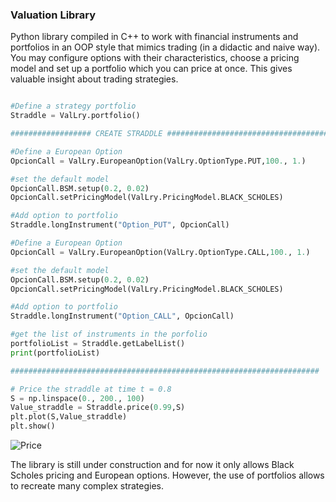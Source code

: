 ### Valuation Library

Python library compiled in C++ to work with financial instruments and portfolios in an OOP style that mimics trading (in a didactic and naive way). You may configure options with their characteristics, choose a pricing model and set up a portfolio which you can price at once. This gives valuable insight about trading strategies.

```python

#Define a strategy portfolio
Straddle = ValLry.portfolio()

################## CREATE STRADDLE ####################################

#Define a European Option
OpcionCall = ValLry.EuropeanOption(ValLry.OptionType.PUT,100., 1.)

#set the default model
OpcionCall.BSM.setup(0.2, 0.02)
OpcionCall.setPricingModel(ValLry.PricingModel.BLACK_SCHOLES)

#Add option to portfolio
Straddle.longInstrument("Option_PUT", OpcionCall)

#Define a European Option
OpcionCall = ValLry.EuropeanOption(ValLry.OptionType.CALL,100., 1.)

#set the default model
OpcionCall.BSM.setup(0.2, 0.02)
OpcionCall.setPricingModel(ValLry.PricingModel.BLACK_SCHOLES)

#Add option to portfolio
Straddle.longInstrument("Option_CALL", OpcionCall)

#get the list of instruments in the porfolio
portfolioList = Straddle.getLabelList()
print(portfolioList)

#####################################################################

# Price the straddle at time t = 0.8
S = np.linspace(0., 200., 100)
Value_straddle = Straddle.price(0.99,S)
plt.plot(S,Value_straddle)
plt.show()

```

![Price](https://github.com/JoseOrtega51/ValuationLibrary/readme_files/straddle.png)

The library is still under construction and for now it only allows Black Scholes pricing and European options. However, the use of portfolios allows to recreate many complex strategies.
